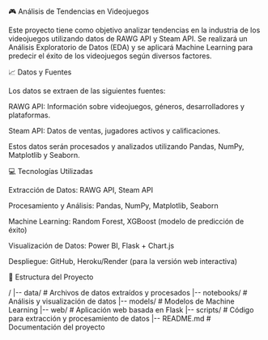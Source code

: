 🎮 Análisis de Tendencias en Videojuegos

Este proyecto tiene como objetivo analizar tendencias en la industria de los videojuegos utilizando datos de RAWG API y Steam API. Se realizará un Análisis Exploratorio de Datos (EDA) y se aplicará Machine Learning para predecir el éxito de los videojuegos según diversos factores.

📈 Datos y Fuentes

Los datos se extraen de las siguientes fuentes:

RAWG API: Información sobre videojuegos, géneros, desarrolladores y plataformas.

Steam API: Datos de ventas, jugadores activos y calificaciones.

Estos datos serán procesados y analizados utilizando Pandas, NumPy, Matplotlib y Seaborn.

💻 Tecnologías Utilizadas

Extracción de Datos: RAWG API, Steam API

Procesamiento y Análisis: Pandas, NumPy, Matplotlib, Seaborn

Machine Learning: Random Forest, XGBoost (modelo de predicción de éxito)

Visualización de Datos: Power BI, Flask + Chart.js

Despliegue: GitHub, Heroku/Render (para la versión web interactiva)

🔄 Estructura del Proyecto

/
|-- data/                 # Archivos de datos extraídos y procesados
|-- notebooks/            # Análisis y visualización de datos
|-- models/               # Modelos de Machine Learning
|-- web/                  # Aplicación web basada en Flask
|-- scripts/              # Código para extracción y procesamiento de datos
|-- README.md             # Documentación del proyecto

